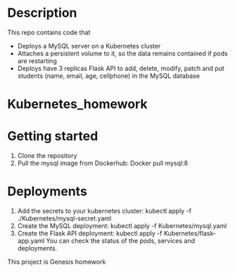 # Description

This repo contains code that

- Deploys a MySQL server on a Kubernetes cluster
- Attaches a persistent volume to it, so the data remains contained if pods are restarting
- Deploys have 3 replicas Flask API to add, delete, modify, patch and put students (name, email, age, cellphone) in the MySQL database

# Kubernetes_homework


# Getting started

1. Clone the repository
2. Pull the mysql image from Dockerhub: Docker pull mysql:8

# Deployments

1. Add the secrets to your kubernetes cluster: kubectl apply -f ./Kubernetes/mysql-secret.yaml
2. Create the MySQL deployment: kubectl apply -f Kubernetes/mysql.yaml
3. Create the Flask API deployment: kubectl apply -f Kubernetes/flask-app.yaml
You can check the status of the pods, services and deployments.


This project is Genesis homework
